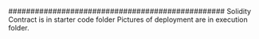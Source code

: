 #################################################
Solidity Contract is in starter code folder
Pictures of deployment are in execution folder.